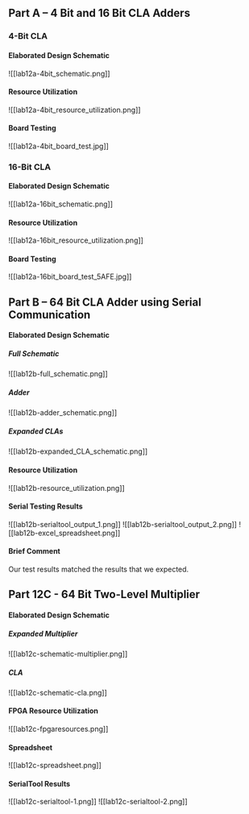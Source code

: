 ## Part A – 4 Bit and 16 Bit CLA Adders
### 4-Bit CLA
#### Elaborated Design Schematic
![[lab12a-4bit_schematic.png]]
#### Resource Utilization
![[lab12a-4bit_resource_utilization.png]]
#### Board Testing 
![[lab12a-4bit_board_test.jpg]]
### 16-Bit CLA
#### Elaborated Design Schematic
![[lab12a-16bit_schematic.png]]
#### Resource Utilization
![[lab12a-16bit_resource_utilization.png]]
#### Board Testing
![[lab12a-16bit_board_test_5AFE.jpg]]

## Part B – 64 Bit CLA Adder using Serial Communication
#### Elaborated Design Schematic
##### Full Schematic
![[lab12b-full_schematic.png]]
##### Adder
![[lab12b-adder_schematic.png]]
##### Expanded CLAs
![[lab12b-expanded_CLA_schematic.png]]
#### Resource Utilization
![[lab12b-resource_utilization.png]]
#### Serial Testing Results
![[lab12b-serialtool_output_1.png]]
![[lab12b-serialtool_output_2.png]]
![[lab12b-excel_spreadsheet.png]]
#### Brief Comment
Our test results matched the results that we expected.
## Part 12C - 64 Bit Two-Level Multiplier
#### Elaborated Design Schematic
##### Expanded Multiplier
![[lab12c-schematic-multiplier.png]]
##### CLA
![[lab12c-schematic-cla.png]]
#### FPGA Resource Utilization
![[lab12c-fpgaresources.png]]
#### Spreadsheet
![[lab12c-spreadsheet.png]]
#### SerialTool Results
![[lab12c-serialtool-1.png]]
![[lab12c-serialtool-2.png]]